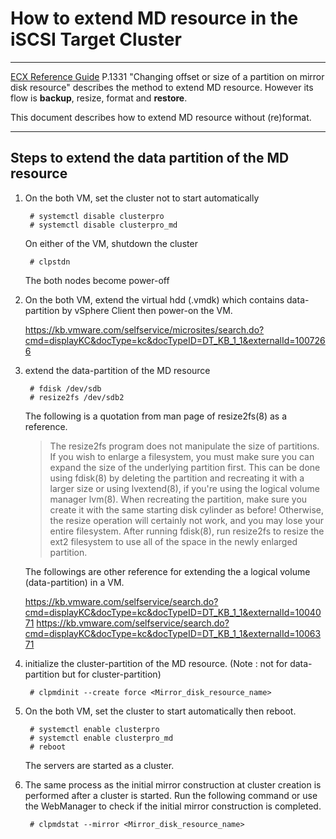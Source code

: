 # How to extend MD resource in the iSCSI Target Cluster

----

[ECX Reference Guide][1] P.1331 "Changing offset or size of a partition on mirror disk resource" describes the method to extend MD resource. However its flow is **backup**, resize, format and **restore**.

This document describes how to extend MD resource without (re)format.

[1]:http://www.nec.com/en/global/prod/expresscluster/en/support/Linux/L33_RG_EN_05.pdf

----

## Steps to extend the data partition of the MD resource

1. On the both VM, set the cluster not to start automatically
	
		# systemctl disable clusterpro
		# systemctl disable clusterpro_md

	On either of the VM, shutdown the cluster

		# clpstdn

	The both nodes become power-off

2. On the both VM, extend the virtual hdd (.vmdk) which contains data-partition by vSphere Client then power-on the VM.

	https://kb.vmware.com/selfservice/microsites/search.do?cmd=displayKC&docType=kc&docTypeID=DT_KB_1_1&externalId=1007266

3. extend the data-partition of the MD resource
	
		# fdisk /dev/sdb
		# resize2fs /dev/sdb2

	The following is a quotation from man page of resize2fs(8) as a reference.

	> The resize2fs program does not manipulate the size of partitions. If you wish to enlarge a filesystem, you must make sure you can expand the size of the underlying partition first. This can be done using fdisk(8) by deleting the partition and recreating it with a larger size or using lvextend(8), if you're using the logical volume manager lvm(8). When recreating the partition, make sure you create it with the same starting disk cylinder as before! Otherwise, the resize operation will certainly not work, and you may lose your entire filesystem. After running fdisk(8), run resize2fs to resize the ext2 filesystem to use all of the space in the newly enlarged partition.

	The followings are other reference for extending the a logical volume (data-partition) in a VM.

	https://kb.vmware.com/selfservice/search.do?cmd=displayKC&docType=kc&docTypeID=DT_KB_1_1&externalId=1004071
	https://kb.vmware.com/selfservice/search.do?cmd=displayKC&docType=kc&docTypeID=DT_KB_1_1&externalId=1006371

4. initialize the cluster-partition of the MD resource. (Note : not for data-partition but for cluster-partition)

		# clpmdinit --create force <Mirror_disk_resource_name>

5. On the both VM, set the cluster to start automatically then reboot.

		# systemctl enable clusterpro
		# systemctl enable clusterpro_md
		# reboot

	The servers are started as a cluster.

6. The same process as the initial mirror construction at cluster creation is performed after a cluster is started. Run the following command or use the WebManager to check if the initial mirror construction is completed.

		# clpmdstat --mirror <Mirror_disk_resource_name>
